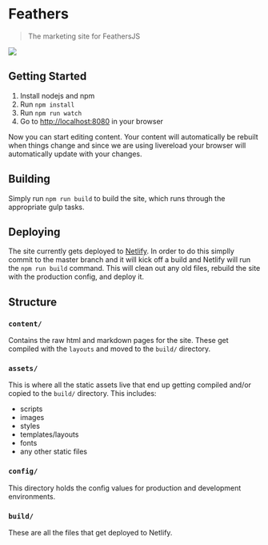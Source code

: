 Feathers
==================
> The marketing site for FeathersJS

<a href="https://www.netlify.com" target="_blank">
  <img src="https://www.netlify.com/img/global/badges/netlify-color-bg.svg" />
</a>

## Getting Started

1. Install nodejs and npm
2. Run `npm install`
3. Run `npm run watch`
4. Go to [http://localhost:8080](http://localhost:8080/) in your browser

Now you can start editing content. Your content will automatically be rebuilt when things change and since we are using livereload your browser will automatically update with your changes.

## Building

Simply run `npm run build` to build the site, which runs through the appropriate gulp tasks.

## Deploying
The site currently gets deployed to [Netlify](https://www.netlify.com). In order to do this simplly commit to the master branch and it will kick off a build and Netlify will run the `npm run build` command. This will clean out any old files, rebuild the site with the production config, and deploy it.

## Structure

### `content/`

Contains the raw html and markdown pages for the site. These get compiled with the `layouts` and moved to the `build/` directory.

### `assets/`

This is where all the static assets live that end up getting compiled and/or copied to the `build/` directory. This includes:

- scripts
- images
- styles
- templates/layouts
- fonts
- any other static files

### `config/`

This directory holds the config values for production and development environments.

### `build/`

These are all the files that get deployed to Netlify.
